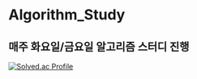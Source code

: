# Algorithm_Study
## 매주 화요일/금요일 알고리즘 스터디 진행
[![Solved.ac Profile](http://mazassumnida.wtf/api/mini/generate_badge?boj=dnrjs8185)](https://solved.ac/dnrjs8185)
